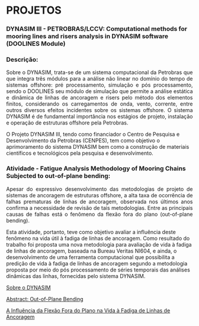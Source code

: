 # **PROJETOS**

  
### **DYNASIM III - PETROBRAS/LCCV: Computational methods for mooring lines and risers analysis in DYNASIM software (DOOLINES Module)**

### Descrição:


<p align="justify"> 
Sobre o DYNASIM, trata-se de um sistema computacional da Petrobras que que integra três módulos para a análise não linear no domínio do tempo de sistemas offshore: pré processamento, simulação e pós processamento, sendo o DOOLINES seu módulo de simulação que permite a análise estática e dinâmica de linhas de ancoragem e risers pelo método dos elementos finitos, considerando os carregamentos de onda, vento, corrente, entre outros diversos efeitos incidentes sobre os sistemas offshore. O sistema DYNASIM é de fundamental importância nos estágios de projeto, instalação e operação de estruturas offshore pela Petrobras.

O Projeto DYNASIM III, tendo como financiador o Centro de Pesquisa e Desenvolvimento da Petrobras (CENPES), tem como objetivo o aprimoramento do sistema DYNASIM bem como a construção de materiais científicos e tecnológicos pela pesquisa e desenvolvimento. </p>

### Atividade - Fatigue Analysis Methodology of Mooring Chains Subjected to out-of-plane bending: 
<p align="justify"> 
Apesar do expressivo desenvolvimento das metodologias de projeto de sistemas de ancoragem de estruturas offshore, a alta taxa de ocorrência de falhas prematuras de linhas de ancoragem, observada nos últimos anos confirma a necessidade de revisão de tais metodologias. Entre as principais causas de falhas está o fenômeno da flexão fora do plano (out-of-plane bending).

Esta atividade, portanto, teve como objetivo avaliar a influência deste fenômeno na vida útil à fadiga de linhas de ancoragem. Como resultado do trabalho foi proposta uma nova metodologia para avaliação de vida à fadiga de linhas de ancoragem, baseada na Bureau Veritas NI604, e ainda, o desenvolvimento de uma ferramenta computacional que possibilita a predição de vida à fadiga de linhas de ancoragem segundo a metodologia proposta por meio do pós processamento de séries temporais das análises dinâmicas das linhas, fornecidas pelo sistema DYNASIM. </p>

<a href="http://webserver2.tecgraf.puc-rio.br/~lula/manual/dynasim.pdf">Sobre o DYNASIM</a>

<a href="http://webserver2.tecgraf.puc-rio.br/~lula/manual/dynasim.pdf">Abstract: Out-of-Plane Bending</a>

<a href="http://webserver2.tecgraf.puc-rio.br/~lula/manual/dynasim.pdf">A Influência da Flexão Fora do Plano na Vida à Fadiga de Linhas de Ancoragem</a>
